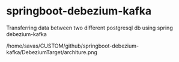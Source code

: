 # springboot-debezium-kafka
Transferring data between two different postgresql db using spring debezium-kafka


/home/savas/CUSTOM/github/springboot-debezium-kafka/DebeziumTarget/architure.png
